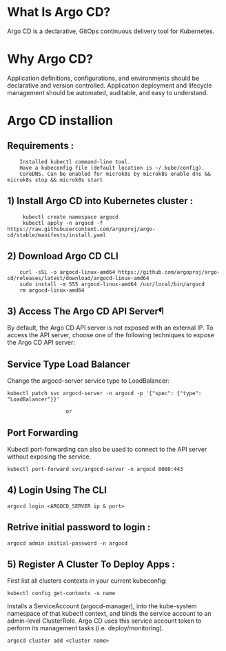 # What Is Argo CD?
 Argo CD is a declarative, GitOps continuous delivery tool for Kubernetes.

 # Why Argo CD?
Application definitions, configurations, and environments should be declarative and version controlled. Application deployment and lifecycle management should be automated, auditable, and easy to understand.

# Argo CD installion 

## Requirements :
        Installed kubectl command-line tool.
        Have a kubeconfig file (default location is ~/.kube/config).
        CoreDNS. Can be enabled for microk8s by microk8s enable dns && microk8s stop && microk8s start

## 1) Install Argo CD into Kubernetes cluster :
         kubectl create namespace argocd
         kubectl apply -n argocd -f https://raw.githubusercontent.com/argoproj/argo-cd/stable/manifests/install.yaml

## 2) Download Argo CD CLI
        curl -sSL -o argocd-linux-amd64 https://github.com/argoproj/argo-cd/releases/latest/download/argocd-linux-amd64
        sudo install -m 555 argocd-linux-amd64 /usr/local/bin/argocd
        rm argocd-linux-amd64

## 3) Access The Argo CD API Server¶
By default, the Argo CD API server is not exposed with an external IP. To access the API server, choose one of the following techniques to expose the Argo CD API server:

## Service Type Load Balancer
Change the argocd-server service type to LoadBalancer:

    kubectl patch svc argocd-server -n argocd -p '{"spec": {"type": "LoadBalancer"}}'

                       or

## Port Forwarding
Kubectl port-forwarding can also be used to connect to the API server without exposing the service.

    kubectl port-forward svc/argocd-server -n argocd 8080:443

## 4) Login Using The CLI 
    argocd login <ARGOCD_SERVER ip & port>

## Retrive initial password to login :
    argocd admin initial-password -n argocd

## 5) Register A Cluster To Deploy Apps :
First list all clusters contexts in your current kubeconfig:

    kubectl config get-contexts -o name

Installs a ServiceAccount (argocd-manager), into the kube-system namespace of that kubectl context, and binds the service account to an admin-level ClusterRole. Argo CD uses this service account token to perform its management tasks (i.e. deploy/monitoring).

    argocd cluster add <cluster name>




